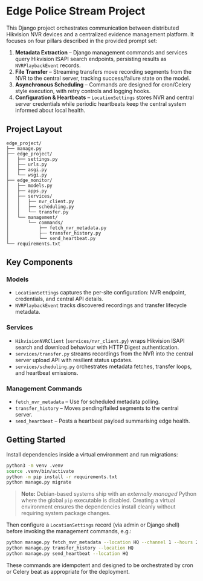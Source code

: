 # Edge Police Stream Project

This Django project orchestrates communication between distributed Hikvision NVR devices and a centralized evidence management platform. It focuses on four pillars described in the provided prompt set:

1. **Metadata Extraction** – Django management commands and services query Hikvision ISAPI search endpoints, persisting results as `NVRPlaybackEvent` records.
2. **File Transfer** – Streaming transfers move recording segments from the NVR to the central server, tracking success/failure state on the model.
3. **Asynchronous Scheduling** – Commands are designed for cron/Celery style execution, with retry controls and logging hooks.
4. **Configuration & Heartbeats** – `LocationSettings` stores NVR and central server credentials while periodic heartbeats keep the central system informed about local health.

## Project Layout

```
edge_project/
├── manage.py
├── edge_project/
│   ├── settings.py
│   ├── urls.py
│   ├── asgi.py
│   └── wsgi.py
├── edge_monitor/
│   ├── models.py
│   ├── apps.py
│   ├── services/
│   │   ├── nvr_client.py
│   │   ├── scheduling.py
│   │   └── transfer.py
│   └── management/
│       └── commands/
│           ├── fetch_nvr_metadata.py
│           ├── transfer_history.py
│           └── send_heartbeat.py
└── requirements.txt
```

## Key Components

### Models

- `LocationSettings` captures the per-site configuration: NVR endpoint, credentials, and central API details.
- `NVRPlaybackEvent` tracks discovered recordings and transfer lifecycle metadata.

### Services

- `HikvisionNVRClient` (`services/nvr_client.py`) wraps Hikvision ISAPI search and download behaviour with HTTP Digest authentication.
- `services/transfer.py` streams recordings from the NVR into the central server upload API with resilient status updates.
- `services/scheduling.py` orchestrates metadata fetches, transfer loops, and heartbeat emissions.

### Management Commands

- `fetch_nvr_metadata` – Use for scheduled metadata polling.
- `transfer_history` – Moves pending/failed segments to the central server.
- `send_heartbeat` – Posts a heartbeat payload summarising edge health.

## Getting Started

Install dependencies inside a virtual environment and run migrations:

```bash
python3 -m venv .venv
source .venv/bin/activate
python -m pip install -r requirements.txt
python manage.py migrate
```

> **Note:** Debian-based systems ship with an *externally managed* Python where the
> global `pip` executable is disabled. Creating a virtual environment ensures the
> dependencies install cleanly without requiring system package changes.

Then configure a `LocationSettings` record (via admin or Django shell) before invoking the management commands, e.g.:

```bash
python manage.py fetch_nvr_metadata --location HQ --channel 1 --hours 2
python manage.py transfer_history --location HQ
python manage.py send_heartbeat --location HQ
```

These commands are idempotent and designed to be orchestrated by cron or Celery beat as appropriate for the deployment.
